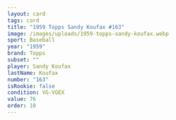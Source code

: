 ```yaml
---
layout: card
tags: card
title: "1959 Topps Sandy Koufax #163"
image: /images/uploads/1959-topps-sandy-koufax.webp
sport: Baseball
year: "1959"
brand: Topps
subset: ""
player: Sandy Koufax
lastName: Koufax
number: "163"
isRookie: false
condition: VG-VGEX
value: 76
order: 10
---
```


